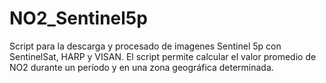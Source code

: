 # NO2_Sentinel5p

Script para la descarga y procesado de imagenes Sentinel 5p con SentinelSat, HARP y VISAN.
El script permite calcular el valor promedio de NO2 durante un período y en una zona geográfica determinada. 

